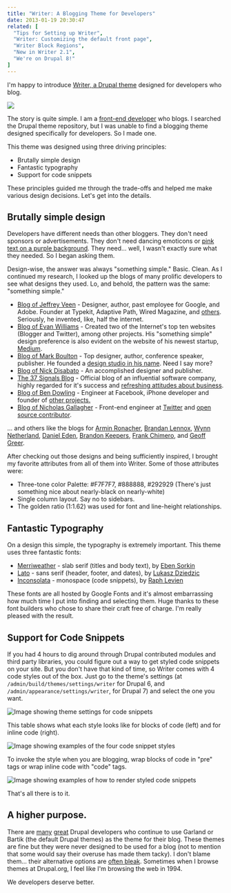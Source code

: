 ```yaml
---
title: "Writer: A Blogging Theme for Developers"
date: 2013-01-19 20:30:47
related: [
  "Tips for Setting up Writer",
  "Writer: Customizing the default front page",
  "Writer Block Regions",
  "New in Writer 2.1",
  "We're on Drupal 8!"
]
---
```


I'm happy to introduce <a href="http://drupal.org/project/writer" title="Writer: A Blogging Theme for Developers">Writer, a Drupal theme</a> designed for developers who blog.

![](/assets/images/writer-post-2.png)

The story is quite simple. I am a <a href="http://bryanbraun.com/who-is-bryan">front-end developer</a> who blogs. I searched the Drupal theme repository, but I was unable to find a blogging theme designed specifically for developers. So I made one.

This theme was designed using three driving principles:

* Brutally simple design
* Fantastic typography
* Support for code snippets

These principles guided me through the trade-offs and helped me make various design decisions. Let's get into the details.

<h2 id="brutally-simple">Brutally simple design</h2>

Developers have different needs than other bloggers. They don't need sponsors or advertisements. They don't need dancing emoticons or <a href="http://wordpress.org/extend/themes/chinese-love" title="Behold... it exists.">pink text on a purple background</a>. They need... well, I wasn't exactly sure what they needed. So I began asking them.

Design-wise, the answer was always "something simple." Basic. Clean. As I continued my research, I looked up the blogs of many prolific developers to see what designs they used. Lo, and behold, the pattern was the same: "something simple."

* <a href="http://veen.com/jeff/">Blog of Jeffrey Veen</a> - Designer, author, past employee for Google, and Adobe. Founder at Typekit, Adaptive Path, Wired Magazine, and <a href="http://aneventapart.com/speakers/jeffrey-veen?/speakers/jeffveen/">others</a>. Seriously, he invented, like, half the internet.
* <a href="https://web.archive.org/web/20121206144518/http://evhead.com/">Blog of Evan Williams</a> - Created two of the Internet's top ten websites (Blogger and Twitter), among other projects. His "something simple" design preference is also evident on the website of his newest startup, <a href="https://medium.com/what-i-learned-building/4191574378">Medium</a>.
* <a href="http://www.markboulton.co.uk/journal">Blog of Mark Boulton</a> - Top designer, author, conference speaker, publisher. He founded a <a href="http://www.markboultondesign.com/" title="Mark Boulton Design">design studio in his name</a>. Need I say more?
* <a href="https://web.archive.org/web/20130713123126/http://blog.nickd.org/">Blog of Nick Disabato</a> - An accomplished designer and publisher.
* <a href="http://37signals.com/svn">The 37 Signals Blog</a> - Official blog of an influential software company, highly regarded for it's success and <a href="http://37signals.com/rework" target="blank">refreshing attitudes about business</a>.
* <a href="http://www.coderholic.com/">Blog of Ben Dowling</a> - Engineer at Facebook, iPhone developer and founder of <a href="http://www.coderholic.com/about/">other projects.</a>
* <a href="http://nicolasgallagher.com/">Blog of Nicholas Gallagher</a> - Front-end engineer at <a href="http://twitter.com">Twitter</a> and [open source contributor][2].

 [2]: http://nicolasgallagher.com/about/

... and others like the blogs for <a href="http://lucumr.pocoo.org/" target="_blank" rel="noopener noreferrer">Armin Ronacher</a>, <a href="http://bclennox.com/" target="_blank" rel="noopener noreferrer">Brandan Lennox</a>, <a href="http://wynnnetherland.com/archives" target="_blank" rel="noopener noreferrer">Wynn Netherland</a>, <a href="http://daneden.me/blog/" target="_blank" rel="noopener noreferrer">Daniel Eden</a>, <a href="http://opensoul.org/" target="_blank" rel="noopener noreferrer">Brandon Keepers</a>, <a href="http://frankchimero.com/blog/" target="_blank" rel="noopener noreferrer">Frank Chimero</a>, and <a href="http://geoff.greer.fm/" target="_blank" rel="noopener noreferrer">Geoff Greer</a>.

After checking out those designs and being sufficiently inspired, I brought my favorite attributes from all of them into Writer. Some of those attributes were:

* Three-tone color Palette: #F7F7F7, #888888, #292929 (There's just something nice about nearly-black on nearly-white)
* Single column layout. Say no to sidebars.
* The golden ratio (1:1.62) was used for font and line-height relationships.

<h2 id="typography">Fantastic Typography</h2>

On a design this simple, the typography is extremely important. This theme uses three fantastic fonts:

* <a href="http://www.google.com/webfonts/specimen/Merriweather" target="_blank" rel="noopener noreferrer">Merriweather</a> - slab serif (titles and body text), by <a href="https://plus.google.com/106288796449831139244" target="_blank" rel="noopener noreferrer">Eben Sorkin</a>
* <a href="http://www.google.com/webfonts/specimen/Lato" target="_blank" rel="noopener noreferrer">Lato</a> - sans serif (header, footer, and dates), by <a href="https://plus.google.com/106163021290874968147" target="_blank" rel="noopener noreferrer">Lukasz Dziedzic</a>
* <a href="http://www.google.com/webfonts/specimen/Inconsolata" target="_blank" rel="noopener noreferrer">Inconsolata</a> - monospace (code snippets), by <a href="http://levien.com" target="_blank" rel="noopener noreferrer">Raph Levien</a>

These fonts are all hosted by Google Fonts and it's almost embarrassing how much time I put into finding and selecting them. Huge thanks to these font builders who chose to share their craft free of charge. I'm really pleased with the result.

<h2 id="code-snippets">Support for Code Snippets</h2>

If you had 4 hours to dig around through Drupal contributed modules and third party libraries, you could figure out a way to get styled code snippets on your site. But you don't have that kind of time, so Writer comes with 4 code styles out of the box. Just go to the theme's settings (at `/admin/build/themes/settings/writer` for Drupal 6, and `/admin/appearance/settings/writer`, for Drupal 7) and select the one you want.

![Image showing theme settings for code snippets](/assets/images/theme-settings.png)

This table shows what each style looks like for blocks of code (left) and for inline code (right).

<img alt="Image showing examples of the four code snippet styles" src="/assets/images/writer-style-choices3.png" />

To invoke the style when you are blogging, wrap blocks of code in "pre" tags or wrap inline code with "code" tags.

<img alt="Image showing examples of how to render styled code snippets" src="/assets/images/code-snippets.png" />

That's all there is to it.

## A higher purpose.

There are <a href="http://www.garfieldtech.com" target="_blank" rel="noopener noreferrer">many</a> <a href="http://www.davereid.net/taxonomy/term/6/0" target="_blank" rel="noopener noreferrer">great</a> Drupal developers who continue to use Garland or Bartik (the default Drupal themes) as the theme for their blog. These themes are fine but they were never designed to be used for a blog (not to mention that some would say their overuse has made them tacky). I don't blame them... their alternative options are <a href="http://drupal.org/files/images/Screenshot%202009-04-25%2010h%2024m%2037s.png" target="_blank" rel="noopener noreferrer">often bleak</a>. Sometimes when I browse themes at Drupal.org, I feel like I'm browsing the web in 1994.

We developers deserve better.

